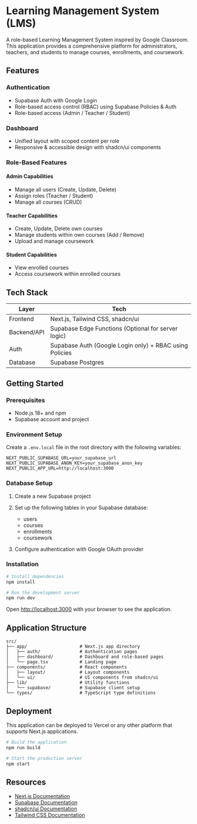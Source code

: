 # Learning Management System (LMS)

A role-based Learning Management System inspired by Google Classroom. This application provides a comprehensive platform for administrators, teachers, and students to manage courses, enrollments, and coursework.

## Features

### Authentication
- Supabase Auth with Google Login
- Role-based access control (RBAC) using Supabase Policies & Auth
- Role-based access (Admin / Teacher / Student)

### Dashboard
- Unified layout with scoped content per role
- Responsive & accessible design with shadcn/ui components

### Role-Based Features

#### Admin Capabilities
- Manage all users (Create, Update, Delete)
- Assign roles (Teacher / Student)
- Manage all courses (CRUD)

#### Teacher Capabilities
- Create, Update, Delete own courses
- Manage students within own courses (Add / Remove)
- Upload and manage coursework

#### Student Capabilities
- View enrolled courses
- Access coursework within enrolled courses

## Tech Stack

| Layer        | Tech                        |
|--------------|-----------------------------|  
| Frontend     | Next.js, Tailwind CSS, shadcn/ui |
| Backend/API  | Supabase Edge Functions (Optional for server logic) |
| Auth         | Supabase Auth (Google Login only) + RBAC using Policies |
| Database     | Supabase Postgres |

## Getting Started

### Prerequisites

- Node.js 18+ and npm
- Supabase account and project

### Environment Setup

Create a `.env.local` file in the root directory with the following variables:

```
NEXT_PUBLIC_SUPABASE_URL=your_supabase_url
NEXT_PUBLIC_SUPABASE_ANON_KEY=your_supabase_anon_key
NEXT_PUBLIC_APP_URL=http://localhost:3000
```

### Database Setup

1. Create a new Supabase project
2. Set up the following tables in your Supabase database:
   - users
   - courses
   - enrollments
   - coursework

3. Configure authentication with Google OAuth provider

### Installation

```bash
# Install dependencies
npm install

# Run the development server
npm run dev
```

Open [http://localhost:3000](http://localhost:3000) with your browser to see the application.

## Application Structure

```
src/
├── app/                    # Next.js app directory
│   ├── auth/               # Authentication pages
│   ├── dashboard/          # Dashboard and role-based pages
│   └── page.tsx            # Landing page
├── components/             # React components
│   ├── layout/             # Layout components
│   └── ui/                 # UI components from shadcn/ui
├── lib/                    # Utility functions
│   └── supabase/           # Supabase client setup
└── types/                  # TypeScript type definitions
```

## Deployment

This application can be deployed to Vercel or any other platform that supports Next.js applications.

```bash
# Build the application
npm run build

# Start the production server
npm start
```

## Resources

- [Next.js Documentation](https://nextjs.org/docs)
- [Supabase Documentation](https://supabase.com/docs)
- [shadcn/ui Documentation](https://ui.shadcn.com/docs)
- [Tailwind CSS Documentation](https://tailwindcss.com/docs)
